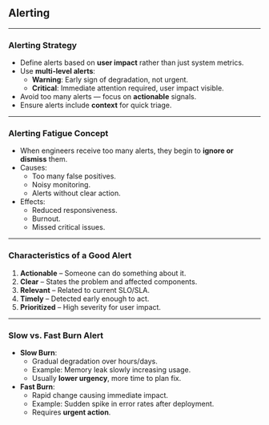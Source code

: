 ## Alerting

---

### **Alerting Strategy**
* Define alerts based on **user impact** rather than just system metrics.
* Use **multi-level alerts**:
  - **Warning**: Early sign of degradation, not urgent.
  - **Critical**: Immediate attention required, user impact visible.
* Avoid too many alerts — focus on **actionable** signals.
* Ensure alerts include **context** for quick triage.

---

### **Alerting Fatigue Concept**
* When engineers receive too many alerts, they begin to **ignore or dismiss** them.
* Causes:
  - Too many false positives.
  - Noisy monitoring.
  - Alerts without clear action.
* Effects:
  - Reduced responsiveness.
  - Burnout.
  - Missed critical issues.

---

### **Characteristics of a Good Alert**
1. **Actionable** – Someone can do something about it.
2. **Clear** – States the problem and affected components.
3. **Relevant** – Related to current SLO/SLA.
4. **Timely** – Detected early enough to act.
5. **Prioritized** – High severity for user impact.

---

### **Slow vs. Fast Burn Alert**
* **Slow Burn**:
  - Gradual degradation over hours/days.
  - Example: Memory leak slowly increasing usage.
  - Usually **lower urgency**, more time to plan fix.
* **Fast Burn**:
  - Rapid change causing immediate impact.
  - Example: Sudden spike in error rates after deployment.
  - Requires **urgent action**.
